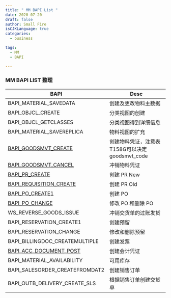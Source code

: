 ```yaml
---
title: " MM BAPI List "
date: 2020-07-20
draft: false
author: Small Fire
isCJKLanguage: true
categories: 
  - business

tags: 
  - MM
  - BAPI

---
```


###  MM BAPI LIST 整理

| BAPI                                                         | Desc                                           |
| ------------------------------------------------------------ | ---------------------------------------------- |
| BAPI_MATERIAL_SAVEDATA                                       | 创建及更改物料主数据                           |
| BAPI_OBJCL_CREATE                                            | 分类视图的创建                                 |
| BAPI_OBJCL_GETCLASSES                                        | 分类视图得到详细信息                           |
| BAPI_MATERIAL_SAVEREPLICA                                    | 物料视图的扩充                                 |
| [BAPI_GOODSMVT_CREATE](https://coldinfire.github.io/2019/MM_BAPI_GoodMovementCreate/) | 创建物料凭证，注意表T158G可以决定goodsmvt_code |
| [BAPI_GOODSMVT_CANCEL](https://coldinfire.github.io/2019/MM_BAPI_GoodsMovementCancel/) | 冲销物料凭证                                   |
| [BAPI_PR_CREATE](https://coldinfire.github.io/2020/MM_BAPI_PurchaseRequestCreate/) | 创建 PR New                                    |
| [BAPI_REQUISITION_CREATE](https://coldinfire.github.io/2020/MM_BAPI_PurchaseRequestCreate/) | 创建 PR Old                                    |
| [BAPI_PO_CREATE1](https://coldinfire.github.io/2020/MM_BAPI_PurchaseOrderCreate/) | 创建 PO                                        |
| [BAPI_PO_CHANGE](https://coldinfire.github.io/2020/MM_BAPI_PurchaseOrderCreate/) | 修改 PO 和删除 PO                              |
| WS_REVERSE_GOODS_ISSUE                                       | 冲销交货单的过账发货                           |
| BAPI_RESERVATION_CREATE1                                     | 创建预留                                       |
| BAPI_RESERVATION_CHANGE                                      | 修改和删除预留                                 |
| BAPI_BILLINGDOC_CREATEMULTIPLE                               | 创建发票                                       |
| [BAPI_ACC_DOCUMENT_POST](https://coldinfire.github.io/2020/FI_ACC_DOCUMENT_POST/) | 创建会计凭证                                   |
| BAPI_MATERIAL_AVAILABILITY                                   | 可用库存                                       |
| BAPI_SALESORDER_CREATEFROMDAT2                               | 创建销售订单                                   |
| BAPI_OUTB_DELIVERY_CREATE_SLS                                | 根据销售订单创建交货单                         |
